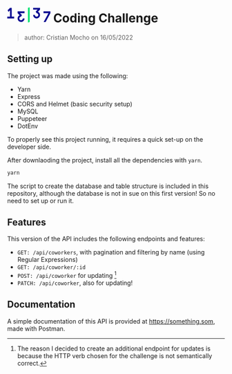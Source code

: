 # <svg width="100" height="35" viewBox="0 0 100 35" fill="none" xmlns="http://www.w3.org/2000/svg"><path d="M83.9883 9.36963V13.4347H95.4257L84.3272 33.8754H88.9021L100.001 13.4635V9.36963H83.9883Z" fill="#0c0c91"></path><path d="M10.4208 1.18213H6.41062L0.847218 6.8617L2.88054 10.552L6.41062 6.94819V21.594H0V25.6879H16.0124V21.594H10.4208V1.18213Z" fill="#0c0c91"></path><path d="M24.0039 13.3771L28.7201 18.1917C25.9525 19.4891 24.0039 22.3433 24.0039 25.6588C24.0039 30.1852 27.5905 33.8178 31.996 33.8178C36.4015 33.8178 39.9881 30.1563 39.9881 25.6588H35.9779C35.9779 27.9076 34.1705 29.7527 31.9678 29.7527C29.765 29.7527 28.0141 27.9364 28.0141 25.6588C28.0141 23.41 29.8497 21.5649 32.0525 21.5649L34.0858 17.9034L29.652 13.3771H40.0163V9.31201H24.0039V13.3771Z" fill="#0c0c91"></path><path d="M60.0116 5.24723H70.3759L65.9421 9.77358L67.9754 13.435C70.1782 13.435 72.0138 15.2802 72.0138 17.5289C72.0138 19.7777 70.2064 21.6228 68.0037 21.6228C65.8009 21.6228 63.9935 19.7777 63.9935 17.5289H59.9833C59.9833 22.0553 63.5699 25.6879 67.9754 25.6879C72.381 25.6879 75.9675 22.0265 75.9675 17.5289C75.9675 14.2135 74.0189 11.3593 71.2513 10.0619L75.9675 5.24723V1.15332H59.9551V5.24723H60.0116Z" fill="#0c0c91"></path><path class="divider" d="M48.0098 35L51.9917 33.8756V0L48.0098 1.09555V35Z" fill="#05E273"></path></svg> Coding Challenge

> author: Cristian Mocho on 16/05/2022

## Setting up

The project was made using the following:

- Yarn
- Express
- CORS and Helmet (basic security setup)
- MySQL
- Puppeteer
- DotEnv

To properly see this project running, it requires a quick set-up on the developer side.

After downlaoding the project, install all the dependencies with `yarn`.

```bash
yarn
```

The script to create the database and table structure is included in this repository, although the database is not in sue on this first version! So no need to set up or run it.

## Features

This version of the API includes the following endpoints and features:

- `GET: /api/coworkers`, with pagination and filtering by name (using Regular Expressions)
- `GET: /api/coworker/:id`
- `POST: /api/coworker` for updating [^1]
- `PATCH: /api/coworker`, also for updating!

[^1]: The reason I decided to create an additional endpoint for updates is because the HTTP verb chosen for the challenge is not semantically correct.

## Documentation

A simple documentation of this API is provided at <https://something.som>, made with Postman.
